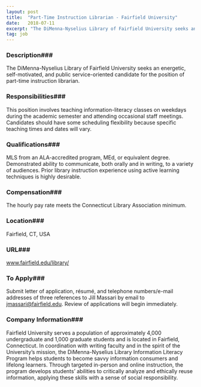 ```yaml
---
layout: post
title:  "Part-Time Instruction Librarian - Fairfield University"
date:   2018-07-11
excerpt: "The DiMenna-Nyselius Library of Fairfield University seeks an energetic, self-motivated, and public service-oriented candidate for the position of part-time instruction librarian. "
tag: job
---
```


### Description###

The DiMenna-Nyselius Library of Fairfield University seeks an energetic, self-motivated, and public service-oriented candidate for the position of part-time instruction librarian. 


### Responsibilities###

This position involves teaching information-literacy classes on weekdays during the academic semester and attending occasional staff meetings. Candidates should have some scheduling flexibility because specific teaching times and dates will vary.


### Qualifications###

MLS from an ALA-accredited program, MEd, or equivalent degree. Demonstrated ability to communicate, both orally and in writing, to a variety of audiences. Prior library instruction experience using active learning techniques is highly desirable.


### Compensation###

The hourly pay rate meets the Connecticut Library Association minimum.


### Location###

Fairfield, CT, USA


### URL###

www.fairfield.edu/library/

### To Apply###

Submit letter of application, résumé, and telephone numbers/e-mail addresses of three references to Jill Massari by email to jmassari@fairfield.edu. Review of applications will begin immediately.


### Company Information###

Fairfield University serves a population of approximately 4,000 undergraduate and 1,000 graduate students and is located in Fairfield, Connecticut. In coordination with writing faculty and in the spirit of the University’s mission, the DiMenna-Nyselius Library Information Literacy Program helps students to become savvy information consumers and lifelong learners. Through targeted in-person and online instruction, the program develops students’ abilities to critically analyze and ethically reuse information, applying these skills with a sense of social responsibility.



